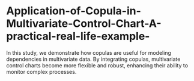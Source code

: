 # Application-of-Copula-in-Multivariate-Control-Chart-A-practical-real-life-example-
In this study, we demonstrate how copulas are useful for modeling dependencies in multivariate data. By integrating copulas, multivariate control charts become more flexible and robust, enhancing their ability to monitor complex processes.
